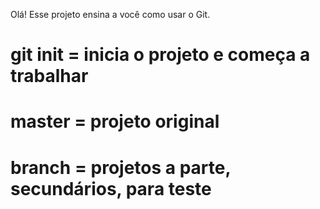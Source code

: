 Olá! Esse projeto ensina
a você como usar o Git.

# git init = inicia o projeto e começa a trabalhar
# master = projeto original
# branch = projetos a parte, secundários, para teste
